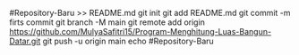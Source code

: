 #Repository-Baru >> README.md
git init
git add README.md
git commit -m firts commit
git branch -M main
git remote add origin https://github.com/MulyaSafitri15/Program-Menghitung-Luas-Bangun-Datar.git
git push -u origin main
echo #Repository-Baru
